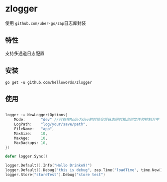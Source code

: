 # zlogger 

使用 `github.com/uber-go/zap`日志库封装

## 特性

支持多通道日志配置

## 安装

`go get -u github.com/hellowords/zlogger`

## 使用


```go

logger := NewLogger(Options{
	Mode:       "dev" //只有在Mode为dev的时候会将日志同时输出到文件和控制台中
	LogPath:    "log/your/save/path",
	FileName:   "app",
	MaxSize:    10,
	MaxAge:     10,
	MaxBackups: 10,
})

defer logger.Sync()

logger.Default().Info("Hello Drinke9!")
logger.Default().Debug("this is debug", zap.Time("loadTime", time.Now()))
logger.Store("storeTest").Debug("store test")

```

